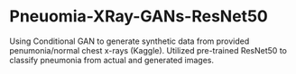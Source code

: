# Pneuomia-XRay-GANs-ResNet50
Using Conditional GAN to generate synthetic data from provided penumonia/normal chest x-rays (Kaggle). Utilized pre-trained ResNet50 to classify pneumonia from actual and generated images.
